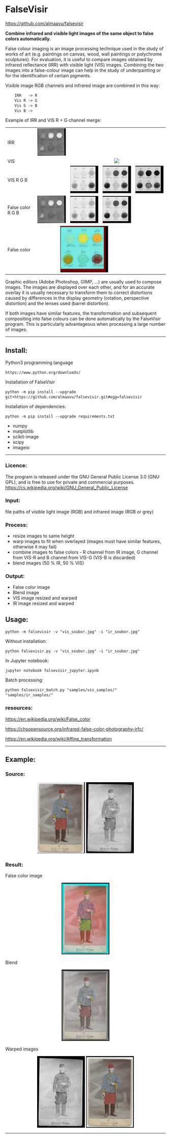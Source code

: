 # FalseVisir
https://github.com/almaavu/falsevisir

**Combine infrared and visible light images of the same object to false colors automatically.**

False colour imaging is an image processing technique used in the study of works of art (e.g. paintings on canvas, wood, wall paintings or polychrome sculptures). For evaluation, it is useful to compare images obtained by infrared reflectance (IRR) with visible light (VIS) images. Combining the two images into a false-colour image can help in the study of underpainting or for the identification of certain pigments.

Visible image RGB channels and infrared image are combined in this way:
```
    IRR   -> R
    Vis R -> G
    Vis G -> B
    Vis B ->  
```

Example of IRR and VIS R + G channel merge:
<TABLE>
   <TR>
      <TD>IRR</TD>
      <TD><img src="samples/false_color_results/a002_s002__TL_a002_palette_ir_warp.png" width="150"></TD>
      <TD colspan="3" align="center" style="text-align: center; vertical-align: middle;"></TD>
   </TR>
   <TR>
      <TD>VIS</TD>
      <TD></TD>
      <TD colspan="3" align="center" style="text-align: center; vertical-align: middle;"><img src="samples/false_color_results/a002_s002__TL_a002_palette_vi_warp.png" width="150"></TD>
   </TR>
   <TR>
      <TD>VIS R G B</TD>  
      <TD></TD>
      <TD><img src="samples/false_color_results/a002_s002__TL_a002_palette_vi_warp_0.png" width="150"></TD>
      <TD><img src="samples/false_color_results/a002_s002__TL_a002_palette_vi_warp_1.png" width="150"></TD>
      <TD><img src="samples/false_color_results/a002_s002__TL_a002_palette_vi_warp_2.png" width="150"></TD>
   </TR>
      <TR>
      <TD>False color R G B</TD>
      <TD><img src="samples/false_color_results/a002_s002__TL_a002_palette_ir_warp.png" width="150"></TD>
      <TD><img src="samples/false_color_results/a002_s002__TL_a002_palette_vi_warp_0.png" width="150"></TD>
      <TD><img src="samples/false_color_results/a002_s002__TL_a002_palette_vi_warp_1.png" width="150"></TD>
      <TD></TD>
   </TR>
   <TR>
      <TD>False color</TD>
      <TD colspan="3" align="center" style="text-align: center; vertical-align: middle;"><img src="samples/false_color_results/a002_s002__TL_a002_palette_falsecolor.png" width="150"></TD>
      <TD></TD>
   </TR>
</TABLE>


Graphic editors (Adobe Photoshop, GIMP, ...) are usually used to compose images. The images are displayed over each other, and for an accurate overlay it is usually necessary to transform them to correct distortions caused by differences in the display geometry (rotation, perspective distortion) and the lenses used (barrel distortion).

If both images have similar features, the transformation and subsequent compositing into false colours can be done automatically by the FalseVisir program. This is particularly advantageous when processing a large number of images.


---

## Install:

Python3 programming language

    https://www.python.org/downloads/
    
Installation of FalseVisir

    python -m pip install --upgrade git+https://github.com/almaavu/falsevisir.git#egg=falsevisir

Installation of dependencies:

    python -m pip install --upgrade requirements.txt
    
* numpy
* matplotlib
* scikit-image
* scipy
* imageio

---

### Licence:

The program is released under the GNU General Public License 3.0 (GNU GPL), and is free to use for private and commercial purposes. https://cs.wikipedia.org/wiki/GNU_General_Public_License




### Input: 
file paths of visible light image (RGB) and infrared image (RGB or grey)


### Process:
- resize images to same height
- warp images to fit when overlayed (images must have similar features, otherwise it may fail)
- combine images to false colors - R channel from IR image, 
    G channel from VIS-R and B channel from VIS-G (VIS-B is discarded)
- blend images (50 % IR, 50 % VIS)


### Output:
- False color image
- Blend image
- VIS image resized and warped
- IR image resized and warped


## Usage:

    python -m falsevisir -v "vis_soubor.jpg" -i "ir_soubor.jpg"  
    
Without installation:

    python falsevisir.py -v "vis_soubor.jpg" -i "ir_soubor.jpg" 

In Jupyter notebook:

    jupyter notebook falsevisir_jupyter.ipynb

Batch processing: 

    python falsevisir_batch.py "samples/vis_samples/" "samples/ir_samples/" 
    
    


### resources:

https://en.wikipedia.org/wiki/False_color

https://chsopensource.org/infrared-false-color-photography-irfc/

https://en.wikipedia.org/wiki/Affine_transformation


---

## Example:

### Source:
<p align="center">
  <img src="samples/vis_samples/a001_vis_image.jpg" width="150" title="">
  <img src="samples/ir_samples/a001_ir_image.jpg" width="150" alt="">
</p>

### Result:
False color image
<p align="center">
  <img src="samples/false_color_results/a001_ir_image_a001_vis_image_falsecolor.png" width="150">
</p>
Blend
<p align="center">
  <img src="samples/false_color_results/a001_ir_image_a001_vis_image_blend.png" width="150">
</p>
Warped images
<p align="center">
  <img src="samples/false_color_results/a001_ir_image_a001_vis_image_ir_warp.png" width="150">
    <img src="samples/false_color_results/a001_ir_image_a001_vis_image_vi_warp.png" width="150">
</p>

---
